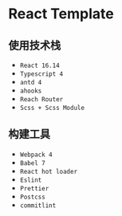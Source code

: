 # React Template

## 使用技术栈

- `React 16.14`
- `Typescript 4`
- `antd 4`
- `ahooks`
- `Reach Router`
- `Scss + Scss Module`

## 构建工具

- `Webpack 4`
- `Babel 7`
- `React hot loader`
- `Eslint`
- `Prettier`
- `Postcss`
- `commitlint`